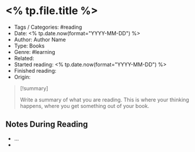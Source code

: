 # <% tp.file.title %>
- Tags / Categories: #reading 
- Date: <% tp.date.now(format="YYYY-MM-DD") %>
- Author: Author Name
- Type: Books
- Genre: #learning
- Related: 
- Started reading: <% tp.date.now(format="YYYY-MM-DD") %>
- Finished reading: 
- Origin:
> [!summary]
> 
> Write a summary of what you are reading. This is where your thinking happens, where you get something out of your book.

## Notes During Reading
- ...
- 
